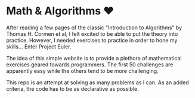 # Math & Algorithms ❤️

After reading a few pages of the classic "Introduction to Algorithms" by Thomas H. Cormen et al, I felt excited to be able to put the theory into practice. However, I needed exercises to practice in order to hone my skills... Enter Project Euler.  

The idea of this simple website is to provide a plethora of mathematical exercises geared towards programmers. The first 50 challenges are apparently easy while the others tend to be more challenging.

This repo is an attempt at solving as many problems as I can. As an added criteria, the code has to be as declarative as possible.
